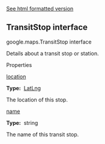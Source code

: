 [See html formatted version](https://huasofoundries.github.io/google-maps-documentation/TransitStop.html)


TransitStop interface
---------------------

google.maps.TransitStop interface

Details about a transit stop or station.

Properties

[location](#TransitStop.location)

**Type:**  [LatLng](LatLng.md)

The location of this stop.

[name](#TransitStop.name)

**Type:**  string

The name of this transit stop.